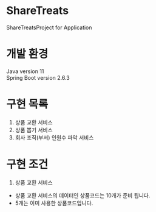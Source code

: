 # ShareTreats
 ShareTreatsProject for Application
 
# 개발 환경
Java version 11 <br>
Spring Boot version 2.6.3

# 구현 목록

1. 상품 교환 서비스
2. 상품 뽑기 서비스
3. 회사 조직(부서) 인원수 파악 서비스

# 구현 조건

1. 상품 교환 서비스
 * 상품 교환 서비스의 데이터인 상품코드는 10개가 준비 됩니다.
 * 5개는 이미 사용한 상품코드입니다.
